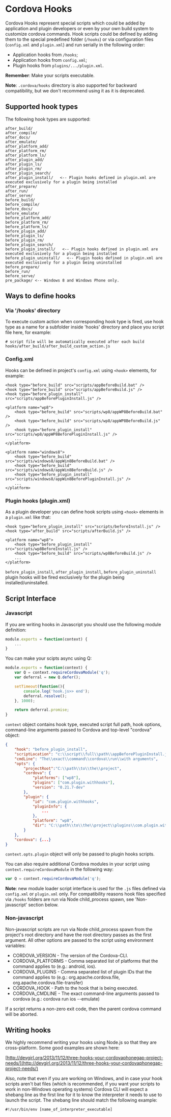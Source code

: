 <!--
#
# Licensed to the Apache Software Foundation (ASF) under one
# or more contributor license agreements.  See the NOTICE file
# distributed with this work for additional information
# regarding copyright ownership.  The ASF licenses this file
# to you under the Apache License, Version 2.0 (the
# "License"); you may not use this file except in compliance
# with the License.  You may obtain a copy of the License at
#
# http://www.apache.org/licenses/LICENSE-2.0
#
# Unless required by applicable law or agreed to in writing,
# software distributed under the License is distributed on an
# "AS IS" BASIS, WITHOUT WARRANTIES OR CONDITIONS OF ANY
#  KIND, either express or implied.  See the License for the
# specific language governing permissions and limitations
# under the License.
#
-->
# Cordova Hooks

Cordova Hooks represent special scripts which could be added by application and plugin developers or even by your own build system  to customize cordova commands. Hook scripts could be defined by adding them to the special predefined folder (`/hooks`) or via configuration files (`config.xml` and `plugin.xml`) and run serially in the following order:
* Application hooks from `/hooks`;
* Application hooks from `config.xml`;
* Plugin hooks from `plugins/.../plugin.xml`.

__Remember__: Make your scripts executable.

__Note__: `.cordova/hooks` directory is also supported for backward compatibility, but we don't recommend using it as it is deprecated.

## Supported hook types
The following hook types are supported:

	after_build/
	after_compile/
	after_docs/
	after_emulate/
	after_platform_add/
	after_platform_rm/
	after_platform_ls/
	after_plugin_add/
	after_plugin_ls/
	after_plugin_rm/
	after_plugin_search/
	after_plugin_install/   <-- Plugin hooks defined in plugin.xml are executed exclusively for a plugin being installed
	after_prepare/
	after_run/
	after_serve/
	before_build/
	before_compile/
	before_docs/
	before_emulate/
	before_platform_add/
	before_platform_rm/
	before_platform_ls/
	before_plugin_add/
	before_plugin_ls/
	before_plugin_rm/
	before_plugin_search/
	before_plugin_install/   <-- Plugin hooks defined in plugin.xml are executed exclusively for a plugin being installed
	before_plugin_uninstall/   <-- Plugin hooks defined in plugin.xml are executed exclusively for a plugin being uninstalled
	before_prepare/
	before_run/
	before_serve/
	pre_package/ <-- Windows 8 and Windows Phone only.

## Ways to define hooks
### Via '/hooks' directory
To execute custom action when corresponding hook type is fired, use hook type as a name for a subfolder inside 'hooks' directory and place you script file here, for example:

	# script file will be automatically executed after each build
	hooks/after_build/after_build_custom_action.js


### Config.xml

Hooks can be defined in project's `config.xml` using `<hook>` elements, for example:

	<hook type="before_build" src="scripts/appBeforeBuild.bat" />
	<hook type="before_build" src="scripts/appBeforeBuild.js" />
	<hook type="before_plugin_install" src="scripts/appBeforePluginInstall.js" />

	<platform name="wp8">
		<hook type="before_build" src="scripts/wp8/appWP8BeforeBuild.bat" />
		<hook type="before_build" src="scripts/wp8/appWP8BeforeBuild.js" />
		<hook type="before_plugin_install" src="scripts/wp8/appWP8BeforePluginInstall.js" />
		...
	</platform>

	<platform name="windows8">
		<hook type="before_build" src="scripts/windows8/appWin8BeforeBuild.bat" />
		<hook type="before_build" src="scripts/windows8/appWin8BeforeBuild.js" />
		<hook type="before_plugin_install" src="scripts/windows8/appWin8BeforePluginInstall.js" />
		...
	</platform>

### Plugin hooks (plugin.xml)

As a plugin developer you can define hook scripts using `<hook>` elements in a `plugin.xml` like that:

	<hook type="before_plugin_install" src="scripts/beforeInstall.js" />
	<hook type="after_build" src="scripts/afterBuild.js" />

	<platform name="wp8">
		<hook type="before_plugin_install" src="scripts/wp8BeforeInstall.js" />
		<hook type="before_build" src="scripts/wp8BeforeBuild.js" />
		...
	</platform>

`before_plugin_install`, `after_plugin_install`, `before_plugin_uninstall` plugin hooks will be fired exclusively for the plugin being installed/uninstalled.

## Script Interface

### Javascript

If you are writing hooks in Javascript you should use the following module definition:
```javascript
module.exports = function(context) {
	...
}
```

You can make your scipts async using Q:
```javascript
module.exports = function(context) {
	var Q = context.requireCordovaModule('q');
	var deferral = new Q.defer();

	setTimeout(function(){
		console.log('hook.js>> end');
		deferral.resolve();
	}, 1000);

	return deferral.promise;
}
```

`context` object contains hook type, executed script full path, hook options, command-line arguments passed to Cordova and top-level "cordova" object:
```json
{
	"hook": "before_plugin_install",
	"scriptLocation": "c:\\script\\full\\path\\appBeforePluginInstall.js",
	"cmdLine": "The\\exact\\command\\cordova\\run\\with arguments",
	"opts": {
		"projectRoot":"C:\\path\\to\\the\\project",
		"cordova": {
			"platforms": ["wp8"],
			"plugins": ["com.plugin.withhooks"],
			"version": "0.21.7-dev"
		},
		"plugin": {
			"id": "com.plugin.withhooks",
			"pluginInfo": {
				...
			},
			"platform": "wp8",
			"dir": "C:\\path\\to\\the\\project\\plugins\\com.plugin.withhooks"
		}
	},
	"cordova": {...}
}

```
`context.opts.plugin` object will only be passed to plugin hooks scripts.

You can also require additional Cordova modules in your script using `context.requireCordovaModule` in the following way:
```javascript
var Q = context.requireCordovaModule('q');
```

__Note__:  new module loader script interface is used for the `.js` files defined via `config.xml` or `plugin.xml` only.
For compatibility reasons hook files specified via `/hooks` folders are run via Node child_process spawn, see 'Non-javascript' section below.

### Non-javascript

Non-javascript scripts are run via Node child_process spawn from the project's root directory and have the root directory passes as the first argument. All other options are passed to the script using environment variables:

* CORDOVA_VERSION - The version of the Cordova-CLI.
* CORDOVA_PLATFORMS - Comma separated list of platforms that the command applies to (e.g.: android, ios).
* CORDOVA_PLUGINS - Comma separated list of plugin IDs that the command applies to (e.g.: org.apache.cordova.file, org.apache.cordova.file-transfer)
* CORDOVA_HOOK - Path to the hook that is being executed.
* CORDOVA_CMDLINE - The exact command-line arguments passed to cordova (e.g.: cordova run ios --emulate)

If a script returns a non-zero exit code, then the parent cordova command will be aborted.

## Writing hooks

We highly recommend writing your hooks using Node.js so that they are
cross-platform. Some good examples are shown here:

[http://devgirl.org/2013/11/12/three-hooks-your-cordovaphonegap-project-needs/](http://devgirl.org/2013/11/12/three-hooks-your-cordovaphonegap-project-needs/)

Also, note that even if you are working on Windows, and in case your hook scripts aren't bat files (which is recommended, if you want your scripts to work in non-Windows operating systems) Cordova CLI will expect a shebang line as the first line for it to know the interpreter it needs to use to launch the script. The shebang line should match the following example:

	#!/usr/bin/env [name_of_interpreter_executable]
